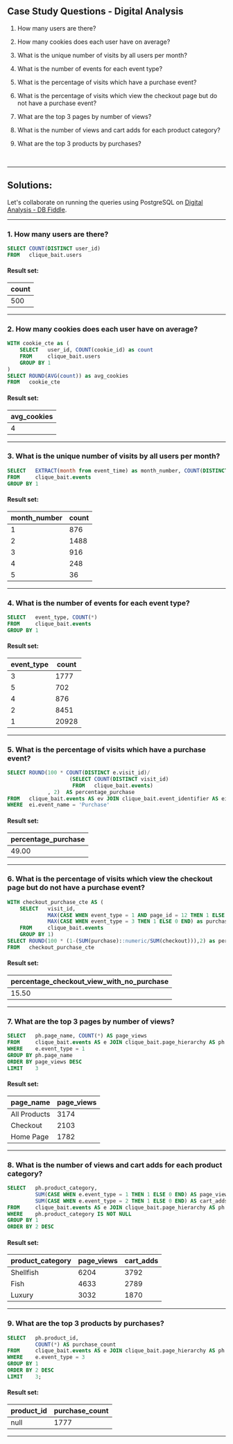 ## Case Study Questions - Digital Analysis



1. How many users are there?

2. How many cookies does each user have on average?

3. What is the unique number of visits by all users per month?

4. What is the number of events for each event type?

5. What is the percentage of visits which have a purchase event?
 
6. What is the percentage of visits which view the checkout page but do not have a purchase event?

7. What are the top 3 pages by number of views?

8. What is the number of views and cart adds for each product category?

9. What are the top 3 products by purchases?

<br>


---


## Solutions:

Let's collaborate on running the queries using PostgreSQL on [Digital Analysis - DB Fiddle](https://www.db-fiddle.com/f/kmDWHqX7fSAwnP6wbfvo5H/13).

---

### 1. How many users are there?


```sql
SELECT COUNT(DISTINCT user_id)
FROM   clique_bait.users
```

#### Result set:

count | 
--| 
500 | 

---

### 2. How many cookies does each user have on average?


```sql
WITH cookie_cte as (
    SELECT   user_id, COUNT(cookie_id) as count
    FROM     clique_bait.users
    GROUP BY 1
)
SELECT ROUND(AVG(count)) as avg_cookies
FROM   cookie_cte
```

#### Result set:

avg_cookies |
--|
4 | 

---

### 3. What is the unique number of visits by all users per month?


```sql
SELECT   EXTRACT(month from event_time) as month_number, COUNT(DISTINCT visit_id)
FROM     clique_bait.events
GROUP BY 1
```

#### Result set:

month_number |	count |
--|--|
1 |	876 |
2 |	1488 |
3 |	916 |
4 |	248 |
5 |	36 |

---

### 4. What is the number of events for each event type?



```sql
SELECT   event_type, COUNT(*) 
FROM     clique_bait.events
GROUP BY 1
```

#### Result set:

event_type |	count |
--|--|
3 |	1777 |
5 |	702 |
4 |	876 |
2 |	8451 |
1 |	20928 |

---

### 5. What is the percentage of visits which have a purchase event?



```sql
SELECT ROUND(100 * COUNT(DISTINCT e.visit_id)/
    				(SELECT COUNT(DISTINCT visit_id) 
                     FROM   clique_bait.events)
             , 2)  AS percentage_purchase
FROM   clique_bait.events AS ev JOIN clique_bait.event_identifier AS ei USING(event_type)
WHERE  ei.event_name = 'Purchase'
```

#### Result set:

percentage_purchase |
--|
49.00 | 

---

### 6. What is the percentage of visits which view the checkout page but do not have a purchase event?


```sql
WITH checkout_purchase_cte AS (
    SELECT   visit_id,
             MAX(CASE WHEN event_type = 1 AND page_id = 12 THEN 1 ELSE 0 END) as checkout,
             MAX(CASE WHEN event_type = 3 THEN 1 ELSE 0 END) as purchase
    FROM     clique_bait.events
    GROUP BY 1)
SELECT ROUND(100 * (1-(SUM(purchase)::numeric/SUM(checkout))),2) as percentage_checkout_view_with_no_purchase
FROM   checkout_purchase_cte
```

#### Result set:

percentage_checkout_view_with_no_purchase | 
--|
15.50 | 

---

### 7. What are the top 3 pages by number of views?


```sql
SELECT   ph.page_name, COUNT(*) AS page_views
FROM     clique_bait.events AS e JOIN clique_bait.page_hierarchy AS ph USING(page_id)
WHERE    e.event_type = 1 
GROUP BY ph.page_name
ORDER BY page_views DESC 
LIMIT    3
```

#### Result set:

page_name |	page_views |
--|--|
All Products |	3174 |
Checkout |	2103 |
Home Page |	1782 |


---

### 8. What is the number of views and cart adds for each product category?


```sql
SELECT   ph.product_category, 
  		 SUM(CASE WHEN e.event_type = 1 THEN 1 ELSE 0 END) AS page_views,
  		 SUM(CASE WHEN e.event_type = 2 THEN 1 ELSE 0 END) AS cart_adds
FROM     clique_bait.events AS e JOIN clique_bait.page_hierarchy AS ph USING(page_id)
WHERE    ph.product_category IS NOT NULL
GROUP BY 1
ORDER BY 2 DESC
```

#### Result set:

product_category |	page_views |	cart_adds |
--|--|--|
Shellfish |	6204 |	3792 |
Fish |	4633 |	2789 |
Luxury |	3032 |	1870 |

---

### 9. What are the top 3 products by purchases?


```sql
SELECT   ph.product_id, 
         COUNT(*) AS purchase_count
FROM     clique_bait.events AS e JOIN clique_bait.page_hierarchy AS ph USING(page_id)
WHERE    e.event_type = 3 
GROUP BY 1
ORDER BY 2 DESC
LIMIT    3;
```

#### Result set:

product_id |	purchase_count |
--|--|
null |	1777 |

---


